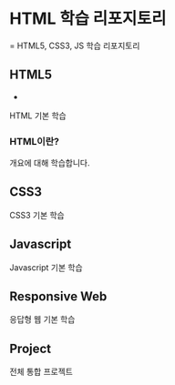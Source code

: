 # HTML 학습 리포지토리
=
HTML5, CSS3, JS 학습 리포지토리

## HTML5
-
HTML 기본 학습

### HTML이란?
개요에 대해 학습합니다.

## CSS3
CSS3 기본 학습

## Javascript 
Javascript 기본 학습

## Responsive Web
응답형 웹 기본 학습

## Project
전체 통합 프로젝트
